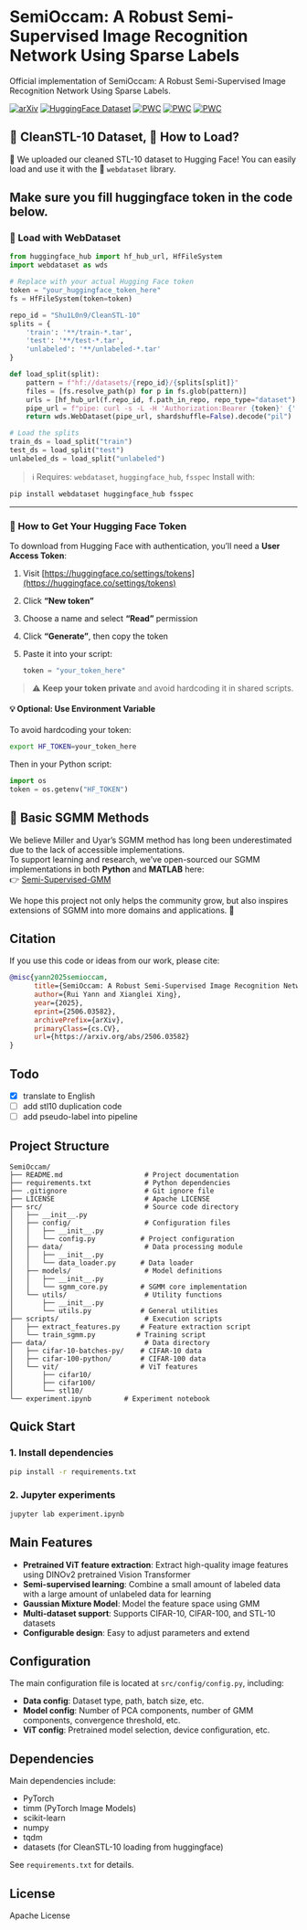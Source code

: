 # SemiOccam: A Robust Semi-Supervised Image Recognition Network Using Sparse Labels

Official implementation of SemiOccam: A Robust Semi-Supervised Image Recognition Network Using Sparse Labels.

[![arXiv](https://img.shields.io/badge/arXiv-2506.03582-b31b1b.svg)](https://arxiv.org/abs/2506.03582)
[![HuggingFace Dataset](https://img.shields.io/badge/dataset%20on-HuggingFace-blue?logo=huggingface)](https://huggingface.co/datasets/Shu1L0n9/CleanSTL-10)
[![PWC](https://img.shields.io/endpoint.svg?url=https://paperswithcode.com/badge/vitsgmm-a-robust-semi-supervised-image-1/semi-supervised-image-classification-on-cifar-7)](https://paperswithcode.com/sota/semi-supervised-image-classification-on-cifar-7?p=vitsgmm-a-robust-semi-supervised-image-1)
[![PWC](https://img.shields.io/endpoint.svg?url=https://paperswithcode.com/badge/vitsgmm-a-robust-semi-supervised-image-1/semi-supervised-image-classification-on-stl-3)](https://paperswithcode.com/sota/semi-supervised-image-classification-on-stl-3?p=vitsgmm-a-robust-semi-supervised-image-1)
[![PWC](https://img.shields.io/endpoint.svg?url=https://paperswithcode.com/badge/vitsgmm-a-robust-semi-supervised-image-1/semi-supervised-image-classification-on-cifar-8)](https://paperswithcode.com/sota/semi-supervised-image-classification-on-cifar-8?p=vitsgmm-a-robust-semi-supervised-image-1)


## 🧼 CleanSTL-10 Dataset, 🔧 How to Load?

🎉 We uploaded our cleaned STL-10 dataset to Hugging Face! You can easily load and use it with the 🤗 `webdataset` library.

Make sure you fill huggingface token in the code below.
---

### 🔧 Load with WebDataset

```python
from huggingface_hub import hf_hub_url, HfFileSystem
import webdataset as wds

# Replace with your actual Hugging Face token
token = "your_huggingface_token_here"
fs = HfFileSystem(token=token)

repo_id = "Shu1L0n9/CleanSTL-10"
splits = {
    'train': '**/train-*.tar',
    'test': '**/test-*.tar',
    'unlabeled': '**/unlabeled-*.tar'
}

def load_split(split):
    pattern = f"hf://datasets/{repo_id}/{splits[split]}"
    files = [fs.resolve_path(p) for p in fs.glob(pattern)]
    urls = [hf_hub_url(f.repo_id, f.path_in_repo, repo_type="dataset") for f in files]
    pipe_url = f"pipe: curl -s -L -H 'Authorization:Bearer {token}' {'::'.join(urls)}"
    return wds.WebDataset(pipe_url, shardshuffle=False).decode("pil")

# Load the splits
train_ds = load_split("train")
test_ds = load_split("test")
unlabeled_ds = load_split("unlabeled")
```

> ℹ️ Requires: `webdataset`, `huggingface_hub`, `fsspec`
> Install with:

```bash
pip install webdataset huggingface_hub fsspec
```

---

### 🔑 How to Get Your Hugging Face Token

To download from Hugging Face with authentication, you’ll need a **User Access Token**:

1. Visit [https://huggingface.co/settings/tokens](https://huggingface.co/settings/tokens)
2. Click **“New token”**
3. Choose a name and select **“Read”** permission
4. Click **“Generate”**, then copy the token
5. Paste it into your script:

   ```python
   token = "your_token_here"
   ```

> ⚠️ **Keep your token private** and avoid hardcoding it in shared scripts.

#### 💡 Optional: Use Environment Variable

To avoid hardcoding your token:

```bash
export HF_TOKEN=your_token_here
```

Then in your Python script:

```python
import os
token = os.getenv("HF_TOKEN")
```

## 📘 Basic SGMM Methods

We believe Miller and Uyar’s SGMM method has long been underestimated due to the lack of accessible implementations.  
To support learning and research, we’ve open-sourced our SGMM implementations in both **Python** and **MATLAB** here:  
👉 [Semi-Supervised-GMM](https://github.com/Shu1L0n9/Semi-Supervised-GMM)

We hope this project not only helps the community grow, but also inspires extensions of SGMM into more domains and applications. 🚀

## Citation

If you use this code or ideas from our work, please cite:

```bibtex
@misc{yann2025semioccam,
      title={SemiOccam: A Robust Semi-Supervised Image Recognition Network Using Sparse Labels},
      author={Rui Yann and Xianglei Xing},
      year={2025},
      eprint={2506.03582},
      archivePrefix={arXiv},
      primaryClass={cs.CV},
      url={https://arxiv.org/abs/2506.03582}
}
```

## Todo

- [x] translate to English
- [ ] add stl10 duplication code
- [ ] add pseudo-label into pipeline

## Project Structure

```
SemiOccam/
├── README.md                    # Project documentation
├── requirements.txt             # Python dependencies
├── .gitignore                   # Git ignore file
├── LICENSE                      # Apache LICENSE
├── src/                         # Source code directory
│   ├── __init__.py
│   ├── config/                  # Configuration files
│   │   ├── __init__.py
│   │   └── config.py           # Project configuration
│   ├── data/                    # Data processing module
│   │   ├── __init__.py
│   │   └── data_loader.py      # Data loader
│   ├── models/                  # Model definitions
│   │   ├── __init__.py
│   │   └── sgmm_core.py        # SGMM core implementation
│   └── utils/                   # Utility functions
│       ├── __init__.py
│       └── utils.py            # General utilities
├── scripts/                     # Execution scripts
│   ├── extract_features.py     # Feature extraction script
│   └── train_sgmm.py          # Training script
├── data/                        # Data directory
│   ├── cifar-10-batches-py/    # CIFAR-10 data
│   ├── cifar-100-python/       # CIFAR-100 data
│   └── vit/                    # ViT features
│       ├── cifar10/
│       ├── cifar100/
│       └── stl10/
└── experiment.ipynb        # Experiment notebook
```

## Quick Start

### 1. Install dependencies

```bash
pip install -r requirements.txt
```


### 2. Jupyter experiments

```bash
jupyter lab experiment.ipynb
```

## Main Features

- **Pretrained ViT feature extraction**: Extract high-quality image features using DINOv2 pretrained Vision Transformer
- **Semi-supervised learning**: Combine a small amount of labeled data with a large amount of unlabeled data for learning
- **Gaussian Mixture Model**: Model the feature space using GMM
- **Multi-dataset support**: Supports CIFAR-10, CIFAR-100, and STL-10 datasets
- **Configurable design**: Easy to adjust parameters and extend

## Configuration

The main configuration file is located at `src/config/config.py`, including:

- **Data config**: Dataset type, path, batch size, etc.
- **Model config**: Number of PCA components, number of GMM components, convergence threshold, etc.
- **ViT config**: Pretrained model selection, device configuration, etc.

## Dependencies

Main dependencies include:

- PyTorch
- timm (PyTorch Image Models)
- scikit-learn
- numpy
- tqdm
- datasets (for CleanSTL-10 loading from huggingface)

See `requirements.txt` for details.

## License

Apache License
